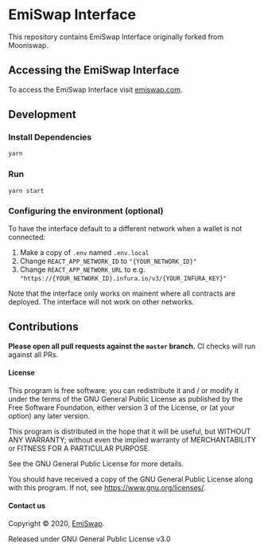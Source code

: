 # EmiSwap Interface 


This repository contains EmiSwap Interface originally forked from Mooniswap.

## Accessing the EmiSwap Interface
To access the EmiSwap Interface visit [emiswap.com](https://emiswap.com/).


## Development

### Install Dependencies

```bash
yarn
```

### Run

```bash
yarn start
```

### Configuring the environment (optional)

To have the interface default to a different network when a wallet is not connected:

1. Make a copy of `.env` named `.env.local`
2. Change `REACT_APP_NETWORK_ID` to `"{YOUR_NETWORK_ID}"`
3. Change `REACT_APP_NETWORK_URL` to e.g. `"https://{YOUR_NETWORK_ID}.infura.io/v3/{YOUR_INFURA_KEY}"` 

Note that the interface only works on mainent where all contracts are deployed.
The interface will not work on other networks.

## Contributions

**Please open all pull requests against the `master` branch.** 
CI checks will run against all PRs.

#### License

This program is free software: you can redistribute it and / or modify it under the terms of the GNU General Public License as published by the Free Software Foundation, either version 3 of the License, or (at your option) any later version.

This program is distributed in the hope that it will be useful, but WITHOUT ANY WARRANTY; without even the implied warranty of MERCHANTABILITY or FITNESS FOR A PARTICULAR PURPOSE. 

See the GNU General Public License for more details.

You should have received a copy of the GNU General Public License along with this program. If not, see <https://www.gnu.org/licenses/>.

#### Contact us

Copyright © 2020, [EmiSwap](https://emiswap.com/).

Released under GNU General Public License v3.0 
